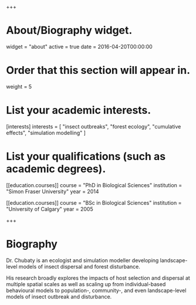 +++
# About/Biography widget.
widget = "about"
active = true
date = 2016-04-20T00:00:00

# Order that this section will appear in.
weight = 5

# List your academic interests.
[interests]
  interests = [
    "insect outbreaks",
    "forest ecology",
    "cumulative effects",
    "simulation modelling"
  ]

# List your qualifications (such as academic degrees).
[[education.courses]]
  course = "PhD in Biological Sciences"
  institution = "Simon Fraser University"
  year = 2014

[[education.courses]]
  course = "BSc in Biological Sciences"
  institution = "University of Calgary"
  year = 2005

 
+++

# Biography

Dr. Chubaty is an ecologist and simulation modeller developing landscape-level models of insect dispersal and forest disturbance.

His research broadly explores the impacts of host selection and dispersal at multiple spatial scales as well as scaling up from individual-based behavioural models to population-, community-, and even landscape-level models of insect outbreak and disturbance.


